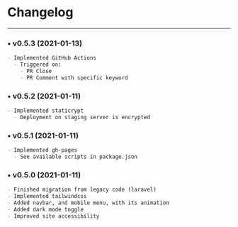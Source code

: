 # Changelog
<hr>

### • v0.5.3 (2021-01-13)
```markdown
- Implemented GitHub Actions
  - Triggered on:
    - PR Close
    - PR Comment with specific keyword
```

### • v0.5.2 (2021-01-11)
```markdown
- Implemented staticrypt
  - Deployment on staging server is encrypted
```

### • v0.5.1 (2021-01-11)
```markdown
- Implemented gh-pages
  - See available scripts in package.json
```

### • v0.5.0 (2021-01-11)
```markdown
- Finished migration from legacy code (laravel)
- Implemented tailwindcss
- Added navbar, and mobile menu, with its animation
- Added dark mode toggle
- Improved site accessibility
```
